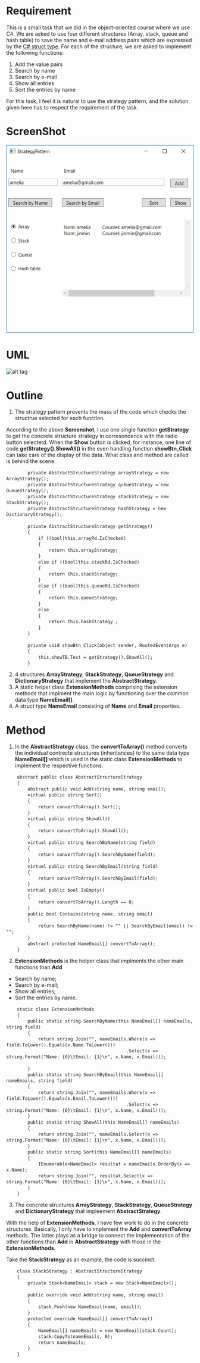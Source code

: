 # Requirement
This is a small task that we did in the object-oriented course where we use C#. We are asked to use four different structures (Array, stack, queue and hash table) 
to save the name and e-mail address pairs which are expressed by the [C# struct type](https://msdn.microsoft.com/en-us/library/aa288471(v=vs.71).aspx). For each of the structure, we are asked to implement the following functions: 
1. Add the value pairs
2. Search by name
3. Search by e-mail
4. Show all entries
5. Sort the entries by name

For this task, I feel it is natural to use the strategy pattern, and the solution given here has to respect the requirement of the task.

# ScreenShot

![alt text](csharp_strategy_pattern_screenshot.jpg "Screenshot")

# UML

![alt tag](https://www.gliffy.com/go/share/image/sqcup9fi2y6tws0vkwj2.png?utm_medium=live-embed&utm_source=wordpress "UML")

# Outline
1.  The strategy pattern prevents the mass of the code which checks the structrue selected for each function.

 According to the above **Screenshot**, I use one single function **getStrategy** to get the concrete structure strategy in corresondence with the radio button selectetd. When the **Show** button is clicked, for instance, one line of code **getStrategy().ShowAll()** in the even handling function **showBtn_Click** can take care of the display of the data. What class and method are called is behind the scene. 
 
```
        private AbstractStructureStrategy arrayStrategy = new ArrayStrategy();
        private AbstractStructureStrategy queueStrategy = new QueueStrategy();
        private AbstractStructureStrategy stackStrategy = new StackStrategy();
        private AbstractStructureStrategy hashStrategy = new DictionaryStrategy();
        
        private AbstractStructureStrategy getStrategy()
        {
            if ((bool)this.arrayRd.IsChecked)
            {
                return this.arrayStrategy;
            }
            else if ((bool)this.stackRd.IsChecked)
            {
                return this.stackStrategy;
            }
            else if ((bool)this.queueRd.IsChecked)
            {
                return this.queueStrategy;
            }
            else
            {
                return this.hashStrategy ;
            }
        }
        
        private void showBtn_Click(object sender, RoutedEventArgs e)
        {
            this.showTB.Text = getStrategy().ShowAll();
        }        
```
2. 4 structures **ArrayStrategy**, **StackStrategy**, **QueueStrategy** and **DictionaryStrategy** that implement the **AbstractStrategy**.
3. A static helper class **ExtensionMethods** comprising the extension methods that implment the main logic by functioning over the common data type **NameEmail[]**. 
4. A struct type **NameEmail** consisting of **Name** and **Email** properties.

# Method
1. In the **AbstractStrategy** class, the **convertToArray()** method converts the individual contrecte structures (inheritances) to the same data type **NameEmail[]** which is used in the static class **ExtensionMethods** to implement the respective functions. 
```
    abstract public class AbstractStructureStrategy
    {
        abstract public void Add(string name, string email);
        virtual public string Sort()
        {
            return convertToArray().Sort();
        }
        virtual public string ShowAll()
        {
            return convertToArray().ShowAll();
        }
        virtual public string SearchByName(string field)
        {
            return convertToArray().SearchByName(field);
        }
        virtual public string SearchByEmail(string field)
        {
            return convertToArray().SearchByEmail(field);
        }
        virtual public bool IsEmpty()
        {
            return convertToArray().Length == 0;
        }
        public bool Contains(string name, string email)
        {
            return SearchByName(name) != "" || SearchByEmail(email) != "";
        }
        abstract protected NameEmail[] convertToArray();
    }

```

2. **ExtensionMethods** is the helper class that implments the other main functions than **Add**
* Search by name;
* Search by e-mail;
* Show all entries;
* Sort the entries by name.
```
    static class ExtensionMethods
    {
        public static string SearchByName(this NameEmail[] nameEmails, string field)
        {
            return string.Join("", nameEmails.Where(x => field.ToLower().Equals(x.Name.ToLower()))
                                             .Select(x => string.Format("Name: {0}\tEmail: {1}\n", x.Name, x.Email)));

        }
        public static string SearchByEmail(this NameEmail[] nameEmails, string field)
        {
            return string.Join("", nameEmails.Where(x => field.ToLower().Equals(x.Email.ToLower()))
                                             .Select(x => string.Format("Name: {0}\tEmail: {1}\n", x.Name, x.Email)));
        }
        public static string ShowAll(this NameEmail[] nameEmails)
        {
            return string.Join("", nameEmails.Select(x => string.Format("Name: {0}\tEmail: {1}\n", x.Name, x.Email)));
        }
        public static string Sort(this NameEmail[] nameEmails)
        {
            IEnumerable<NameEmail> resultat = nameEmails.OrderBy(x => x.Name);
            return string.Join("", resultat.Select(x => string.Format("Name: {0}\tEmail: {1}\n", x.Name, x.Email)));
        }
    }
```
3. The concrete structures **ArrayStrategy**, **StackStrategy**, **QueueStrategy** and **DictionaryStrategy** that impleement **AbstractStrategy**. 

With the help of **ExtensionMethods**, I have few work to do in the concrete structures. Basically, I only have to implement the **Add** and **convertToArray** methods. The latter plays as a bridge to connect the implementation of the other functions than **Add** in **AbstractStrategy** with those in the **ExtensionMethods**.

Take the **StackStrategy** as an example, the code is succinct.
```
    class StackStrategy : AbstractStructureStrategy
    {
        private Stack<NameEmail> stack = new Stack<NameEmail>();

        public override void Add(string name, string email)
        {
            stack.Push(new NameEmail(name, email));
        }
        protected override NameEmail[] convertToArray()
        {
            NameEmail[] nameEmails = new NameEmail[stack.Count];
            stack.CopyTo(nameEmails, 0);
            return nameEmails;
        }
    }
```



